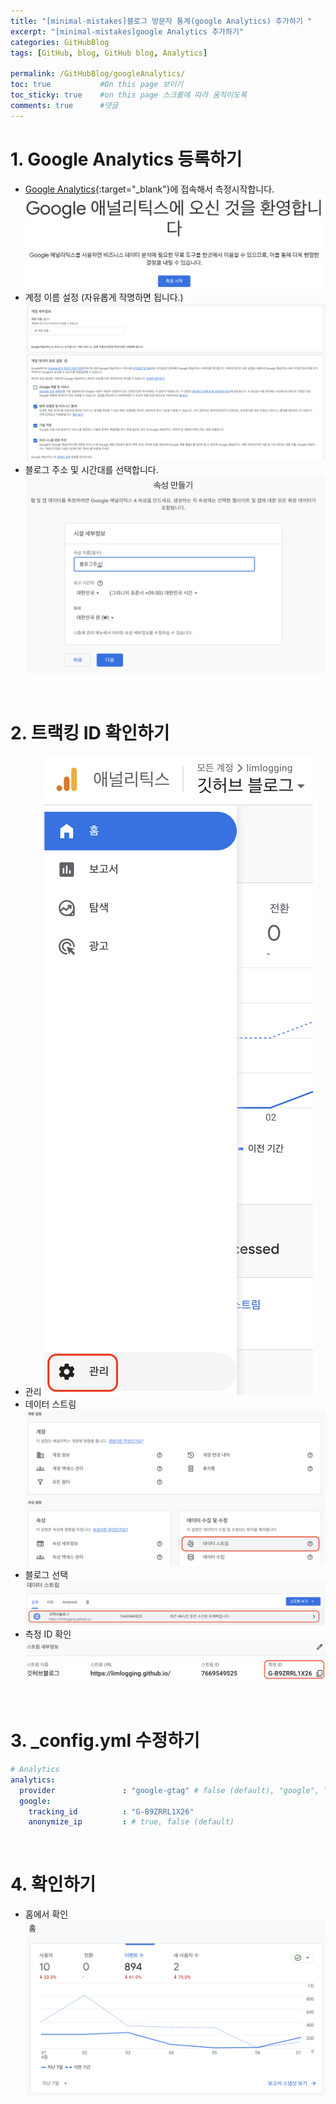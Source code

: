 ```yaml
---
title: "[minimal-mistakes]블로그 방문자 통계(google Analytics) 추가하기 "
excerpt: "[minimal-mistakes]google Analytics 추가하기"
categories: GitHubBlog
tags: [GitHub, blog, GitHub blog, Analytics]

permalink: /GitHubBlog/googleAnalytics/  
toc: true           #On this page 보이기 
toc_sticky: true    #on this page 스크롤에 따라 움직이도록 
comments: true      #댓글
--- 
```


# 1. Google Analytics 등록하기
- [Google Analytics](https://analytics.google.com/){:target="_blank"}에 접속해서 측정시작합니다. 
![Google Analytics 시작](../../assets/images/categories/githubblog/2024-04-08-googleAnalytics1.png)
- 계정 이름 설정 (자유롭게 작명하면 됩니다.)
![계정 이름 설정](../../assets/images/categories/githubblog/2024-04-08-googleAnalytics2.png)
- 블로그 주소 및 시간대를 선택합니다. 
![블로그 주소 설정](../../assets/images/categories/githubblog/2024-04-08-googleAnalytics3.png)

<br>

# 2. 트랙킹 ID 확인하기 
- 관리 
![Analytics 관리](../../assets/images/categories/githubblog/2024-04-08-googleAnalytics4.png)
- 데이터 스트림 
![데이터 스트림](../../assets/images/categories/githubblog/2024-04-08-googleAnalytics5.png)
- 블로그 선택 
![블로그 선택](../../assets/images/categories/githubblog/2024-04-08-googleAnalytics6.png)
- 측정 ID 확인 
![측정 ID 확인](../../assets/images/categories/githubblog/2024-04-08-googleAnalytics7.png)

<br>

# 3. _config.yml 수정하기 
```yml
# Analytics
analytics:
  provider               : "google-gtag" # false (default), "google", "google-universal", "google-gtag", "custom"
  google:
    tracking_id          : "G-B9ZRRL1X26"
    anonymize_ip         : # true, false (default)
```

<br>

# 4. 확인하기 
- 홈에서 확인 
![홈에서 확인](../../assets/images/categories/githubblog/2024-04-08-googleAnalytics8.png)
